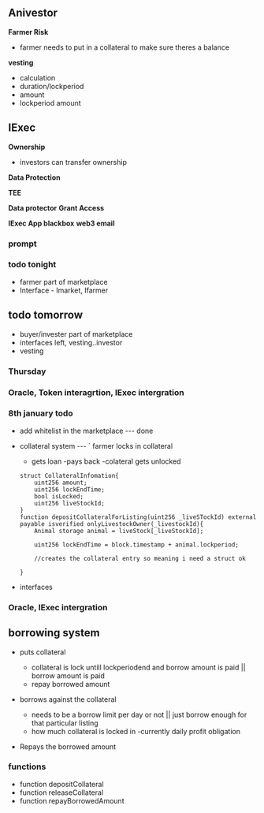 ## Anivestor

**Farmer Risk**
- farmer needs to put in a collateral to make sure theres a balance

**vesting**
- calculation
- duration/lockperiod
- amount 
- lockperiod amount



## IExec
**Ownership**
- investors can transfer ownership

**Data Protection**

**TEE**

**Data protector**
**Grant Access**

**IExec App blackbox**
**web3 email**


### prompt


### todo tonight
- farmer part of marketplace
- Interface - Imarket, Ifarmer

## todo tomorrow
- buyer/invester part of marketplace
- interfaces left, vesting..investor
- vesting 

### Thursday
### Oracle, Token interagrtion, IExec intergration 

### 8th january todo
- add whitelist in the marketplace --- done
- collateral system ---
    ` farmer locks in collateral
    - gets loan
    -pays back
    -colateral gets unlocked

    ```solidty
    struct CollateralInfomation{
        uint256 amount;
        uint256 lockEndTime;
        bool isLocked;
        uint256 liveStockId;
    }
    function depositCollateralForListing(uint256 _liveSTockId) external payable isverified onlyLivestockOwner(_livestockId){
        Animal storage animal = liveStock[_liveStockId];

        uint256 lockEndTime = block.timestamp + animal.lockperiod;

        //creates the collateral entry so meaning i need a struct ok

    }
    ```
- interfaces 

### Oracle,  IExec intergration 

## borrowing system
- puts collateral
    - collateral is lock untill lockperiodend and borrow amount is paid || borrow amount is paid
    - repay borrowed amount
- borrows against the collateral
    - needs to be a borrow limit per day or not || just borrow enough for that particular listing
    - how much collateral is locked in
    -currently daily profit obligation
        
- Repays the borrowed amount

### functions
- function depositCollateral
- function releaseCollateral
- function repayBorrowedAmount